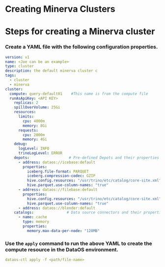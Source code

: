 # Creating Minerva Clusters

# Steps for creating a Minerva cluster

### Create a YAML file with the following configuration properties.

```yaml
version: v1
name: <Joe can be an example>
type: cluster
description: the default minerva cluster c
tags:
  - cluster
  - minerva
cluster:
  compute: query-default01    #This name is from the compute file 
  runAsApiKey: <API KEY>
    replicas: 2
    spillOverVolume: 25Gi
    resources:
      limits:
        cpu: 4000m
        memory: 8Gi
      requests:
        cpu: 2000m
        memory: 4Gi
    debug:
      logLevel: INFO
      trinoLogLevel: ERROR
    depots:                  # Pre-defined Depots and their properties
      - address: dataos://icebase:default
        properties:
          iceberg.file-format: PARQUET
          iceberg.compression-codec: GZIP
          hive.config.resources: "/usr/trino/etc/catalog/core-site.xml"
          hive.parquet.use-column-names: "true"
      - address: dataos://filebase:default
        properties:
          hive.config.resources: "/usr/trino/etc/catalog/core-site.xml"
          hive.parquet.use-column-names: "true"
      - address: dataos://blender:default
    catalogs:               # Data source connectors and their properties
      - name: cache
        type: memory
        properties:
          memory.max-data-per-node: "128MB"
```

### Use the `apply` command to run the above YAML to create the compute resource in the DataOS environment.

```yaml
dataos-ctl apply -f <path/file-name>
```